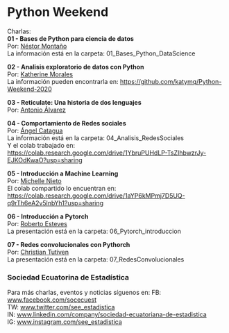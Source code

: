 # Python Weekend

Charlas:  
**01 - Bases de Python para ciencia de datos**  
Por: [Néstor Montaño](https://www.linkedin.com/in/nestor-monta%C3%B1o/)  
La información está en la carpeta: 01_Bases_Python_DataScience 
  
  
**02 - Analisis exploratorio de datos con Python**  
Por: [Katherine Morales](https://www.linkedin.com/in/katherine-morales-7194a3108/)  
La información pueden encontrarla en: https://github.com/katymq/Python-Weekend-2020

  
**03 - Reticulate: Una historia de dos lenguajes**  
Por: [Antonio Álvarez](https://www.linkedin.com/in/aaalvarez94/)  
   
   
**04 - Comportamiento de Redes sociales**  
Por: [Ángel Catagua](https://www.linkedin.com/in/angel-catagua-259b2a78/)    
La información está en la carpeta: 04_Analisis_RedesSociales  
Y el colab trabajado en: https://colab.research.google.com/drive/1YbruPUHdLP-TsZIhbwzrJy-EJKOdKwaO?usp=sharing
   
   
**05 - Introducción a Machine Learning**  
Por: [Michelle Nieto](https://www.linkedin.com/in/michelle-nieto-b3a371114/)         
El colab compartido lo encuentran en: https://colab.research.google.com/drive/1aYP6kMPmj7D5UQ-q9rTh6eA2v5lnbYh1?usp=sharing  
  
**06 - Introducción a Pytorch**  
Por: [Roberto Esteves](https://www.linkedin.com/in/restevesd/)  
La presentación está en la carpeta: 06_Pytorch_introduccion
   
   
**07 - Redes convolucionales con Pythorch**  
Por: [Christian Tutiven](https://www.linkedin.com/in/christian-tutiven)  
La presentación está en la carpeta: 07_RedesConvolucionales
  


### Sociedad Ecuatorina de Estadística

Para más charlas, eventos y noticias síguenos en:
FB: www.facebook.com/socecuest  
TW: www.twitter.com/see_estadistica  
IN: www.linkedin.com/company/sociedad-ecuatoriana-de-estadistica  
IG: www.instagram.com/see_estadistica  
